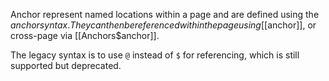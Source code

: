 Anchor represent named locations within a page and are defined using the $anchor syntax. They can then be referenced within the page using [[$anchor]], or cross-page via [[Anchors$anchor]].

The legacy syntax is to use `@` instead of `$` for referencing, which is still supported but deprecated.
